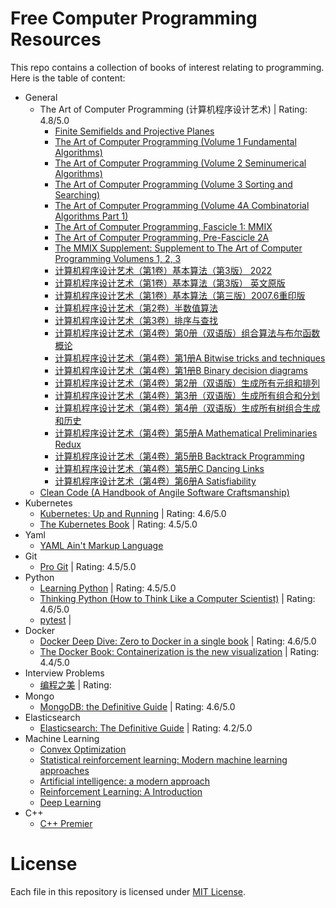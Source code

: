 # Free Computer Programming Resources
This repo contains a collection of books of interest relating to programming. 
Here is the table of content:
- General
  - The Art of Computer Programming (计算机程序设计艺术) | Rating: 4.8/5.0
    - [Finite Semifields and Projective Planes](https://github.com/leelening/Computer-Science-Books/blob/main/General/The%20Art%20of%20Computer%20Programming%20(%E8%AE%A1%E7%AE%97%E6%9C%BA%E7%A8%8B%E5%BA%8F%E8%AE%BE%E8%AE%A1%E8%89%BA%E6%9C%AF)/Finite%20Semifields%20and%20Projective%20Planes.pdf)
    - [The Art of Computer Programming (Volume 1 Fundamental Algorithms)](https://github.com/leelening/Computer-Science-Books/blob/main/General/The%20Art%20of%20Computer%20Programming%20(%E8%AE%A1%E7%AE%97%E6%9C%BA%E7%A8%8B%E5%BA%8F%E8%AE%BE%E8%AE%A1%E8%89%BA%E6%9C%AF)/The%20Art%20of%20Computer%20Programming%20(Volume%201%20Fundamental%20Algorithms).pdf)
    - [The Art of Computer Programming (Volume 2 Seminumerical Algorithms)](https://github.com/leelening/Computer-Science-Books/blob/main/General/The%20Art%20of%20Computer%20Programming%20(%E8%AE%A1%E7%AE%97%E6%9C%BA%E7%A8%8B%E5%BA%8F%E8%AE%BE%E8%AE%A1%E8%89%BA%E6%9C%AF)/The%20Art%20of%20Computer%20Programming%20(Volume%202%20Seminumerical%20Algorithms).pdf)
    - [The Art of Computer Programming (Volume 3 Sorting and Searching)](https://github.com/leelening/Computer-Science-Books/blob/main/General/The%20Art%20of%20Computer%20Programming%20(%E8%AE%A1%E7%AE%97%E6%9C%BA%E7%A8%8B%E5%BA%8F%E8%AE%BE%E8%AE%A1%E8%89%BA%E6%9C%AF)/The%20Art%20of%20Computer%20Programming%20(Volume%203%20Sorting%20and%20Searching).pdf)
    - [The Art of Computer Programming (Volume 4A Combinatorial Algorithms Part 1)](https://github.com/leelening/Computer-Science-Books/blob/main/General/The%20Art%20of%20Computer%20Programming%20(%E8%AE%A1%E7%AE%97%E6%9C%BA%E7%A8%8B%E5%BA%8F%E8%AE%BE%E8%AE%A1%E8%89%BA%E6%9C%AF)/The%20Art%20of%20Computer%20Programming%20(Volume%204A%20Combinatorial%20Algorithms%20Part%201).pdf)
    - [The Art of Computer Programming, Fascicle 1: MMIX](https://github.com/leelening/Computer-Science-Books/blob/main/General/The%20Art%20of%20Computer%20Programming%20(%E8%AE%A1%E7%AE%97%E6%9C%BA%E7%A8%8B%E5%BA%8F%E8%AE%BE%E8%AE%A1%E8%89%BA%E6%9C%AF)/The%20Art%20of%20Computer%20Programming%2C%20Fascicle%201:%20MMIX.pdf)
    - [The Art of Computer Programming, Pre-Fascicle 2A](https://github.com/leelening/Computer-Science-Books/blob/main/General/The%20Art%20of%20Computer%20Programming%20(%E8%AE%A1%E7%AE%97%E6%9C%BA%E7%A8%8B%E5%BA%8F%E8%AE%BE%E8%AE%A1%E8%89%BA%E6%9C%AF)/The%20Art%20of%20Computer%20Programming%2C%20Pre-Fascicle%202A.pdf)
    - [The MMIX Supplement: Supplement to The Art of Computer Programming Volumens 1, 2, 3](https://github.com/leelening/Computer-Science-Books/blob/main/General/The%20Art%20of%20Computer%20Programming%20(%E8%AE%A1%E7%AE%97%E6%9C%BA%E7%A8%8B%E5%BA%8F%E8%AE%BE%E8%AE%A1%E8%89%BA%E6%9C%AF)/The%20MMIX%20Supplement:%20Supplement%20to%20The%20Art%20of%20Computer%20Programming%20Volumens%201%2C%202%2C%203.pdf)
    - [计算机程序设计艺术（第1卷）基本算法（第3版） 2022](https://github.com/leelening/Computer-Science-Books/blob/main/General/The%20Art%20of%20Computer%20Programming%20(%E8%AE%A1%E7%AE%97%E6%9C%BA%E7%A8%8B%E5%BA%8F%E8%AE%BE%E8%AE%A1%E8%89%BA%E6%9C%AF)/%E8%AE%A1%E7%AE%97%E6%9C%BA%E7%A8%8B%E5%BA%8F%E8%AE%BE%E8%AE%A1%E8%89%BA%E6%9C%AF%EF%BC%88%E7%AC%AC1%E5%8D%B7%EF%BC%89%E5%9F%BA%E6%9C%AC%E7%AE%97%E6%B3%95%EF%BC%88%E7%AC%AC3%E7%89%88%EF%BC%89%202002.pdf)
    - [计算机程序设计艺术（第1卷）基本算法（第3版） 英文原版](https://github.com/leelening/Computer-Science-Books/blob/main/General/The%20Art%20of%20Computer%20Programming%20(%E8%AE%A1%E7%AE%97%E6%9C%BA%E7%A8%8B%E5%BA%8F%E8%AE%BE%E8%AE%A1%E8%89%BA%E6%9C%AF)/%E8%AE%A1%E7%AE%97%E6%9C%BA%E7%A8%8B%E5%BA%8F%E8%AE%BE%E8%AE%A1%E8%89%BA%E6%9C%AF%EF%BC%88%E7%AC%AC1%E5%8D%B7%EF%BC%89%E5%9F%BA%E6%9C%AC%E7%AE%97%E6%B3%95%EF%BC%88%E7%AC%AC3%E7%89%88%EF%BC%89%20%E8%8B%B1%E6%96%87%E5%8E%9F%E7%89%88.pdf)
    - [计算机程序设计艺术（第1卷）基本算法（第三版）2007.6重印版](https://github.com/leelening/Computer-Science-Books/blob/main/General/The%20Art%20of%20Computer%20Programming%20(%E8%AE%A1%E7%AE%97%E6%9C%BA%E7%A8%8B%E5%BA%8F%E8%AE%BE%E8%AE%A1%E8%89%BA%E6%9C%AF)/%E8%AE%A1%E7%AE%97%E6%9C%BA%E7%A8%8B%E5%BA%8F%E8%AE%BE%E8%AE%A1%E8%89%BA%E6%9C%AF%EF%BC%88%E7%AC%AC1%E5%8D%B7%EF%BC%89%E5%9F%BA%E6%9C%AC%E7%AE%97%E6%B3%95%EF%BC%88%E7%AC%AC%E4%B8%89%E7%89%88%EF%BC%892007.6%E9%87%8D%E5%8D%B0%E7%89%88.pdf)
    - [计算机程序设计艺术（第2卷）半数值算法](https://github.com/leelening/Computer-Science-Books/blob/main/General/The%20Art%20of%20Computer%20Programming%20(%E8%AE%A1%E7%AE%97%E6%9C%BA%E7%A8%8B%E5%BA%8F%E8%AE%BE%E8%AE%A1%E8%89%BA%E6%9C%AF)/%E8%AE%A1%E7%AE%97%E6%9C%BA%E7%A8%8B%E5%BA%8F%E8%AE%BE%E8%AE%A1%E8%89%BA%E6%9C%AF%EF%BC%88%E7%AC%AC2%E5%8D%B7%EF%BC%89%E5%8D%8A%E6%95%B0%E5%80%BC%E7%AE%97%E6%B3%95.pdf)
    - [计算机程序设计艺术（第3卷）排序与查找](https://github.com/leelening/Computer-Science-Books/blob/main/General/The%20Art%20of%20Computer%20Programming%20(%E8%AE%A1%E7%AE%97%E6%9C%BA%E7%A8%8B%E5%BA%8F%E8%AE%BE%E8%AE%A1%E8%89%BA%E6%9C%AF)/%E8%AE%A1%E7%AE%97%E6%9C%BA%E7%A8%8B%E5%BA%8F%E8%AE%BE%E8%AE%A1%E8%89%BA%E6%9C%AF%EF%BC%88%E7%AC%AC3%E5%8D%B7%EF%BC%89%E6%8E%92%E5%BA%8F%E4%B8%8E%E6%9F%A5%E6%89%BE.pdf)
    - [计算机程序设计艺术（第4卷）第0册（双语版）组合算法与布尔函数概论](https://github.com/leelening/Computer-Science-Books/blob/main/General/The%20Art%20of%20Computer%20Programming%20(%E8%AE%A1%E7%AE%97%E6%9C%BA%E7%A8%8B%E5%BA%8F%E8%AE%BE%E8%AE%A1%E8%89%BA%E6%9C%AF)/%E8%AE%A1%E7%AE%97%E6%9C%BA%E7%A8%8B%E5%BA%8F%E8%AE%BE%E8%AE%A1%E8%89%BA%E6%9C%AF%EF%BC%88%E7%AC%AC4%E5%8D%B7%EF%BC%89%E7%AC%AC0%E5%86%8C%EF%BC%88%E5%8F%8C%E8%AF%AD%E7%89%88%EF%BC%89%E7%BB%84%E5%90%88%E7%AE%97%E6%B3%95%E4%B8%8E%E5%B8%83%E5%B0%94%E5%87%BD%E6%95%B0%E6%A6%82%E8%AE%BA.pdf)
    - [计算机程序设计艺术（第4卷）第1册A Bitwise tricks and techniques](https://github.com/leelening/Computer-Science-Books/blob/main/General/The%20Art%20of%20Computer%20Programming%20(%E8%AE%A1%E7%AE%97%E6%9C%BA%E7%A8%8B%E5%BA%8F%E8%AE%BE%E8%AE%A1%E8%89%BA%E6%9C%AF)/%E8%AE%A1%E7%AE%97%E6%9C%BA%E7%A8%8B%E5%BA%8F%E8%AE%BE%E8%AE%A1%E8%89%BA%E6%9C%AF%EF%BC%88%E7%AC%AC4%E5%8D%B7%EF%BC%89%E7%AC%AC1%E5%86%8CA%20Bitwise%20tricks%20and%20techniques.pdf)
    - [计算机程序设计艺术（第4卷）第1册B Binary decision diagrams](https://github.com/leelening/Computer-Science-Books/blob/main/General/The%20Art%20of%20Computer%20Programming%20(%E8%AE%A1%E7%AE%97%E6%9C%BA%E7%A8%8B%E5%BA%8F%E8%AE%BE%E8%AE%A1%E8%89%BA%E6%9C%AF)/%E8%AE%A1%E7%AE%97%E6%9C%BA%E7%A8%8B%E5%BA%8F%E8%AE%BE%E8%AE%A1%E8%89%BA%E6%9C%AF%EF%BC%88%E7%AC%AC4%E5%8D%B7%EF%BC%89%E7%AC%AC1%E5%86%8CB%20Binary%20decision%20diagrams.pdf)
    - [计算机程序设计艺术（第4卷）第2册（双语版）生成所有元组和排列](https://github.com/leelening/Computer-Science-Books/blob/main/General/The%20Art%20of%20Computer%20Programming%20(%E8%AE%A1%E7%AE%97%E6%9C%BA%E7%A8%8B%E5%BA%8F%E8%AE%BE%E8%AE%A1%E8%89%BA%E6%9C%AF)/%E8%AE%A1%E7%AE%97%E6%9C%BA%E7%A8%8B%E5%BA%8F%E8%AE%BE%E8%AE%A1%E8%89%BA%E6%9C%AF%EF%BC%88%E7%AC%AC4%E5%8D%B7%EF%BC%89%E7%AC%AC2%E5%86%8C%EF%BC%88%E5%8F%8C%E8%AF%AD%E7%89%88%EF%BC%89%E7%94%9F%E6%88%90%E6%89%80%E6%9C%89%E5%85%83%E7%BB%84%E5%92%8C%E6%8E%92%E5%88%97.pdf)
    - [计算机程序设计艺术（第4卷）第3册（双语版）生成所有组合和分划](https://github.com/leelening/Computer-Science-Books/blob/main/General/The%20Art%20of%20Computer%20Programming%20(%E8%AE%A1%E7%AE%97%E6%9C%BA%E7%A8%8B%E5%BA%8F%E8%AE%BE%E8%AE%A1%E8%89%BA%E6%9C%AF)/%E8%AE%A1%E7%AE%97%E6%9C%BA%E7%A8%8B%E5%BA%8F%E8%AE%BE%E8%AE%A1%E8%89%BA%E6%9C%AF%EF%BC%88%E7%AC%AC4%E5%8D%B7%EF%BC%89%E7%AC%AC3%E5%86%8C%EF%BC%88%E5%8F%8C%E8%AF%AD%E7%89%88%EF%BC%89%E7%94%9F%E6%88%90%E6%89%80%E6%9C%89%E7%BB%84%E5%90%88%E5%92%8C%E5%88%86%E5%88%92.pdf)
    - [计算机程序设计艺术（第4卷）第4册（双语版）生成所有树组合生成和历史](https://github.com/leelening/Computer-Science-Books/blob/main/General/The%20Art%20of%20Computer%20Programming%20(%E8%AE%A1%E7%AE%97%E6%9C%BA%E7%A8%8B%E5%BA%8F%E8%AE%BE%E8%AE%A1%E8%89%BA%E6%9C%AF)/%E8%AE%A1%E7%AE%97%E6%9C%BA%E7%A8%8B%E5%BA%8F%E8%AE%BE%E8%AE%A1%E8%89%BA%E6%9C%AF%EF%BC%88%E7%AC%AC4%E5%8D%B7%EF%BC%89%E7%AC%AC4%E5%86%8C%EF%BC%88%E5%8F%8C%E8%AF%AD%E7%89%88%EF%BC%89%E7%94%9F%E6%88%90%E6%89%80%E6%9C%89%E6%A0%91%E7%BB%84%E5%90%88%E7%94%9F%E6%88%90%E5%92%8C%E5%8E%86%E5%8F%B2.pdf)
    - [计算机程序设计艺术（第4卷）第5册A Mathematical Preliminaries Redux](https://github.com/leelening/Computer-Science-Books/blob/main/General/The%20Art%20of%20Computer%20Programming%20(%E8%AE%A1%E7%AE%97%E6%9C%BA%E7%A8%8B%E5%BA%8F%E8%AE%BE%E8%AE%A1%E8%89%BA%E6%9C%AF)/%E8%AE%A1%E7%AE%97%E6%9C%BA%E7%A8%8B%E5%BA%8F%E8%AE%BE%E8%AE%A1%E8%89%BA%E6%9C%AF%EF%BC%88%E7%AC%AC4%E5%8D%B7%EF%BC%89%E7%AC%AC5%E5%86%8CA%20Mathematical%20Preliminaries%20Redux.pdf)
    - [计算机程序设计艺术（第4卷）第5册B Backtrack Programming](https://github.com/leelening/Computer-Science-Books/blob/main/General/The%20Art%20of%20Computer%20Programming%20(%E8%AE%A1%E7%AE%97%E6%9C%BA%E7%A8%8B%E5%BA%8F%E8%AE%BE%E8%AE%A1%E8%89%BA%E6%9C%AF)/%E8%AE%A1%E7%AE%97%E6%9C%BA%E7%A8%8B%E5%BA%8F%E8%AE%BE%E8%AE%A1%E8%89%BA%E6%9C%AF%EF%BC%88%E7%AC%AC4%E5%8D%B7%EF%BC%89%E7%AC%AC5%E5%86%8CB%20Backtrack%20Programming.pdf)
    - [计算机程序设计艺术（第4卷）第5册C Dancing Links](https://github.com/leelening/Computer-Science-Books/blob/main/General/The%20Art%20of%20Computer%20Programming%20(%E8%AE%A1%E7%AE%97%E6%9C%BA%E7%A8%8B%E5%BA%8F%E8%AE%BE%E8%AE%A1%E8%89%BA%E6%9C%AF)/%E8%AE%A1%E7%AE%97%E6%9C%BA%E7%A8%8B%E5%BA%8F%E8%AE%BE%E8%AE%A1%E8%89%BA%E6%9C%AF%EF%BC%88%E7%AC%AC4%E5%8D%B7%EF%BC%89%E7%AC%AC5%E5%86%8CC%20Dancing%20Links.pdf)
    - [计算机程序设计艺术（第4卷）第6册A Satisfiability](https://github.com/leelening/Computer-Science-Books/blob/main/General/The%20Art%20of%20Computer%20Programming%20(%E8%AE%A1%E7%AE%97%E6%9C%BA%E7%A8%8B%E5%BA%8F%E8%AE%BE%E8%AE%A1%E8%89%BA%E6%9C%AF)/%E8%AE%A1%E7%AE%97%E6%9C%BA%E7%A8%8B%E5%BA%8F%E8%AE%BE%E8%AE%A1%E8%89%BA%E6%9C%AF%EF%BC%88%E7%AC%AC4%E5%8D%B7%EF%BC%89%E7%AC%AC6%E5%86%8CA%20Satisfiability.pdf)
  - [Clean Code (A Handbook of Angile Software Craftsmanship)](https://github.com/leelening/Computer-Science-Books/blob/main/General/Clean%20Code%20(A%20Handbook%20of%20Agile%20Software%20Craftsmanship).pdf)
- Kubernetes
  - [Kubernetes: Up and Running](https://github.com/leelening/Computer-Science-Books/blob/main/Kubernetes/Kubernetes:%20Up%20and%20Running.pdf) | Rating: 4.6/5.0
  - [The Kubernetes Book](https://github.com/leelening/Computer-Science-Books/blob/main/Kubernetes/The%20Kubernetes%20Book.pdf) | Rating: 4.5/5.0
- Yaml
  - [YAML Ain't Markup Language](https://github.com/leelening/Computer-Science-Books/blob/main/YAML/YAML%20Ain%E2%80%99t%20Markup%20Language%20(YAML%E2%84%A2)%20revision%201.2.2.html)
- Git
  - [Pro Git](https://github.com/leelening/Computer-Science-Books/blob/main/Git/progit.pdf) | Rating: 4.5/5.0
- Python
  - [Learning Python](https://github.com/leelening/Computer-Science-Books/blob/main/Python/Learning%20Python.pdf) | Rating: 4.5/5.0
  - [Thinking Python (How to Think Like a Computer Scientist)](https://github.com/leelening/Computer-Science-Books/blob/main/Python/Think%20Python%20(How%20to%20Think%20Like%20a%20Computer%20Scientist).pdf) | Rating: 4.6/5.0
  - [pytest](https://github.com/leelening/Computer-Science-Books/blob/main/Python/pytest.pdf) | 
- Docker
  - [Docker Deep Dive: Zero to Docker in a single book](https://github.com/leelening/Computer-Science-Books/blob/main/Docker/Docker%20Deep%20Dive.pdf) | Rating: 4.6/5.0
  - [The Docker Book: Containerization is the new visualization](https://github.com/leelening/Computer-Science-Books/blob/main/Docker/The%20Docker%20Book.pdf) | Rating: 4.4/5.0
- Interview Problems
  - [编程之美](https://github.com/leelening/Computer-Science-Books/blob/main/Interview%20Problems/%E7%BC%96%E7%A8%8B%E4%B9%8B%E7%BE%8E.pdf) | Rating:
- Mongo
  - [MongoDB: the Definitive Guide](https://github.com/leelening/Computer-Science-Books/blob/main/Mongo/MongoDB%20(The%20Definitive%20Guide).pdf) | Rating: 4.6/5.0
- Elasticsearch
  - [Elasticsearch: The Definitive Guide](https://github.com/leelening/Computer-Science-Books/blob/main/Elasticsearch/Elasticsearch%20(The%20Definitive%20Guide).pdf) | Rating: 4.2/5.0
- Machine Learning
  - [Convex Optimization](https://github.com/leelening/Computer-Science-Books/blob/main/Machine%20Learning/Convex%20Optimization.pdf)
  - [Statistical reinforcement learning: Modern machine learning approaches](https://github.com/leelening/Computer-Science-Books/blob/main/Machine%20Learning/Statistical%20reinforcement%20learning%20Modern%20machine%20learning%20approaches.pdf)
  - [Artificial intelligence: a modern approach](https://github.com/leelening/Computer-Science-Books/blob/main/Machine%20Learning/Artificial%20intelligence:%20a%20modern%20approache.pdf)
  - [Reinforcement Learning: A Introduction](https://github.com/leelening/Computer-Science-Books/blob/main/Machine%20Learning/Reinforcement%20Learning:%20A%20Introduction.pdf)
  - [Deep Learning](https://github.com/leelening/Computer-Science-Books/blob/main/Machine%20Learning/Deep%20Leraning.pdf)
- C++
  - [C++ Premier](https://github.com/leelening/Computer-Science-Books/blob/main/C++/C++%20Primer.pdf)
# License
Each file in this repository is licensed under [MIT License](https:://github.com/leelening/Computer-Science-Books/LICENSE).